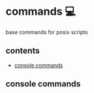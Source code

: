 <!-- omit in toc -->
# commands 💻

base commands for posix scripts

<!-- omit in toc -->
## contents

- [console commands](#console-commands)

## console commands
